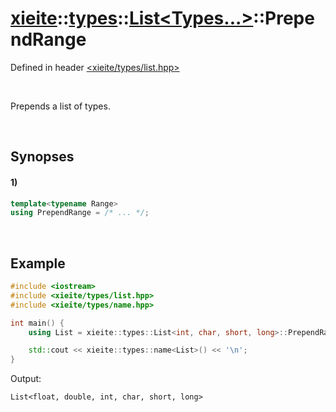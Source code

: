 # [xieite](../../../../../xieite.md)\:\:[types](../../../../../types.md)\:\:[List\<Types...\>](../../../list.md)\:\:PrependRange
Defined in header [<xieite/types/list.hpp>](../../../../../../include/xieite/types/list.hpp)

&nbsp;

Prepends a list of types.

&nbsp;

## Synopses
#### 1)
```cpp
template<typename Range>
using PrependRange = /* ... */;
```

&nbsp;

## Example
```cpp
#include <iostream>
#include <xieite/types/list.hpp>
#include <xieite/types/name.hpp>

int main() {
    using List = xieite::types::List<int, char, short, long>::PrependRange<xieite::types::List<float, double>>;

    std::cout << xieite::types::name<List>() << '\n';
}
```
Output:
```
List<float, double, int, char, short, long>
```
